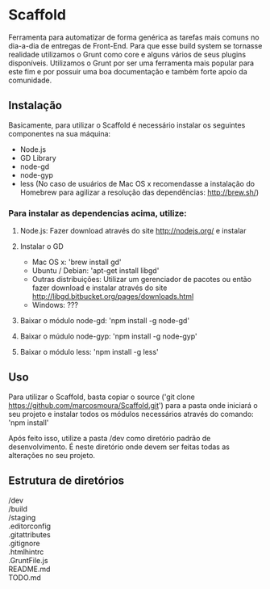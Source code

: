 Scaffold
========

Ferramenta para automatizar de forma genérica as tarefas mais comuns no dia-a-dia de entregas de Front-End.
Para que esse build system se tornasse realidade utilizamos o Grunt como core e alguns vários de seus plugins disponíveis.
Utilizamos o Grunt por ser uma ferramenta mais popular para este fim e por possuir uma boa documentação e também forte apoio da comunidade.

## Instalação

Basicamente, para utilizar o Scaffold é necessário instalar os seguintes componentes na sua máquina:

- Node.js
- GD Library
- node-gd
- node-gyp
- less
(No caso de usuários de Mac OS x recomendasse a instalação do Homebrew para agilizar a resolução das dependências: http://brew.sh/)

### Para instalar as dependencias acima, utilize:

1. Node.js: Fazer download através do site http://nodejs.org/ e instalar

2. Instalar o GD
    - Mac OS x: 'brew install gd'
    - Ubuntu / Debian: 'apt-get install libgd'
    - Outras distribuições: Utilizar um gerenciador de pacotes ou então fazer download e instalar através do site http://libgd.bitbucket.org/pages/downloads.html
    - Windows: ???

3. Baixar o módulo node-gd: 'npm install -g node-gd'
4. Baixar o múdulo node-gyp: 'npm install -g node-gyp'
5. Baixar o módulo less: 'npm install -g less'

## Uso

Para utilizar o Scaffold, basta copiar o source ('git clone https://github.com/marcosmoura/Scaffold.git') para a pasta onde iniciará o seu projeto e instalar todos os módulos necessários através do comando:   
'npm install'

Após feito isso, utilize a pasta /dev como diretório padrão de desenvolvimento. É neste diretório onde devem ser feitas todas as alterações no seu projeto.

## Estrutura de diretórios

/dev  
/build  
/staging  
.editorconfig  
.gitattributes  
.gitignore  
.htmlhintrc  
.GruntFile.js  
README.md  
TODO.md  

